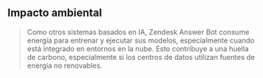 ## Impacto ambiental

> Como otros sistemas basados en IA, Zendesk Answer Bot consume energía para entrenar y ejecutar sus modelos, especialmente cuando está integrado en entornos en la nube. Esto contribuye a una huella de carbono, especialmente si los centros de datos utilizan fuentes de energía no renovables.
